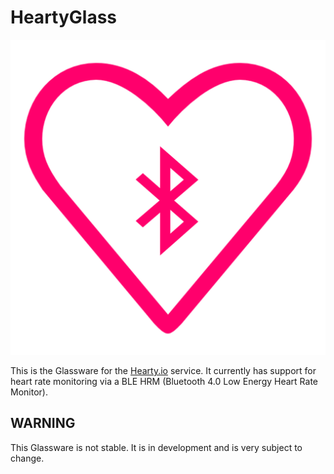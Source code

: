 # HeartyGlass

![icon](https://raw.githubusercontent.com/emil10001/HeartyGlass/master/raw_assets/icon/color_icon.png)

This is the Glassware for the [Hearty.io](https://github.com/emil10001/Hearty.io) service.
It currently has support for heart rate monitoring via a BLE HRM (Bluetooth 4.0 Low Energy
Heart Rate Monitor).

## WARNING

This Glassware is not stable. It is in development and is very subject to change.
